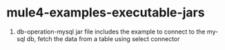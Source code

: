 # mule4-examples-executable-jars

1. db-operation-mysql jar file includes the example to connect to the my-sql db, fetch the data from a table using select connector
